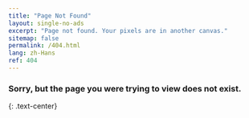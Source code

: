 ```yaml
---
title: "Page Not Found"
layout: single-no-ads
excerpt: "Page not found. Your pixels are in another canvas."
sitemap: false
permalink: /404.html
lang: zh-Hans
ref: 404
---
```


### Sorry, but the page you were trying to view does not exist.
{: .text-center}
